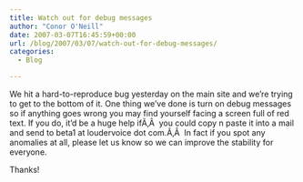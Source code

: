 ```yaml
---
title: Watch out for debug messages
author: "Conor O'Neill"
date: 2007-03-07T16:45:59+00:00
url: /blog/2007/03/07/watch-out-for-debug-messages/
categories:
  - Blog

---
```

We hit a hard-to-reproduce bug yesterday on the main site and we&#8217;re trying to get to the bottom of it. One thing we&#8217;ve done is turn on debug messages so if anything goes wrong you may find yourself facing a screen full of red text. If you do, it&#8217;d be a huge help ifÃ‚Â  you could copy n paste it into a mail and send to beta1 at loudervoice dot com.Ã‚Â  In fact if you spot any anomalies at all, please let us know so we can improve the stability for everyone.

Thanks!